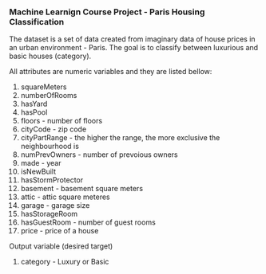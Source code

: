### Machine Learnign Course Project - Paris Housing Classification

The dataset is a set of data created from imaginary data of house prices in an urban environment - Paris. 
The goal is to classify between luxurious and basic houses (category).


All attributes are numeric variables and they are listed bellow:
1.	squareMeters 
2.	numberOfRooms 
3.	hasYard 
4.	hasPool 
5.	floors - number of floors
6.	cityCode - zip code
7.	cityPartRange - the higher the range, the more exclusive the neighbourhood is
8.	numPrevOwners - number of prevoious owners
9.	made - year 
10.	isNewBuilt 
11.	hasStormProtector 
12.	basement - basement square meters
13.	attic - attic square meteres
14.	garage - garage size
15.	hasStorageRoom 
16.	hasGuestRoom - number of guest rooms
17.	price - price of a house

Output variable (desired target)
1.	category - Luxury or Basic

